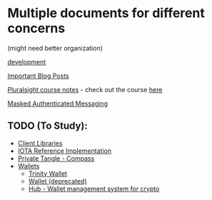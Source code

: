 # Multiple documents for different concerns
(might need better organization)

[development](development.md)

[Important Blog Posts](important-blog-posts.md)

[Pluralsight course notes](pluralsight-course-notes.md) - check out the course [here](https://www.pluralsight.com/courses/iota-fundamentals)

[Masked Authenticated Messaging](masked-authenticated-messaging.md)

## TODO (To Study):
 - [Client Libraries](https://docs.iota.org/docs/client-libraries/0.1/introduction/overview)
 - [IOTA Reference Implementation](https://docs.iota.org/docs/node-software/0.1/iri/introduction/overview)
 - [Private Tangle - Compass](https://docs.iota.org/docs/compass/0.1/introduction/overview)
 - [Wallets](https://docs.iota.org/docs/wallets/0.1/introduction/overview)
    - [Trinity Wallet](https://docs.iota.org/docs/wallets/0.1/trinity/introduction/overview)
    - [Wallet (deprecated)](https://github.com/iotaledger/wallet)
    - [Hub - Wallet management system for crypto](https://docs.iota.org/docs/wallets/0.1/hub/introduction/overview)

